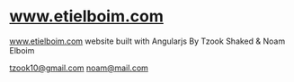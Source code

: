 www.etielboim.com
=========

www.etielboim.com website built with Angularjs
By Tzook Shaked & Noam Elboim

tzook10@gmail.com
noam@mail.com
